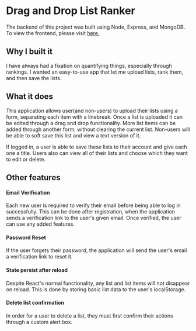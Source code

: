 # Drag and Drop List Ranker

The backend of this project was built using Node, Express, and MongoDB. To view the frontend, please visit [here.](https://github.com/jburto94/drag-and-drop-ranker-client) 

## Why I built it

I have always had a fixation on quantifying things, especially through rankings. I wanted an easy-to-use app that let me upload lists, rank them, and then save the lists.

## What it does

This application allows user(and non-users) to upload their lists using a form, separating each item with a linebreak. Once a list is uploaded it can be edited through a drag and drop functionality. More list items can be added through another form, without clearing the current list. Non-users will be able to soft save this list and view a text version of it.

If logged in, a user is able to save these lists to their account and give each one a title. Users also can view all of their lists and choose which they want to edit or delete. 

## Other features

#### Email Verification
Each new user is required to verify their email before being able to log in successfully. This can be done after registration, when the application sends a verification link to the user's given email. Once verified, the user can use any added features.

#### Password Reset
If the user forgets their password, the application will send the user's email a verification link to reset it.

#### State persist after reload
Despite React's normal functionality, any list and list items will not disappear on reload. This is done by storing basic list data to the user's localStorage.

#### Delete list confirmation
In order for a user to delete a list, they must first confirm their actions through a custom alert box.
